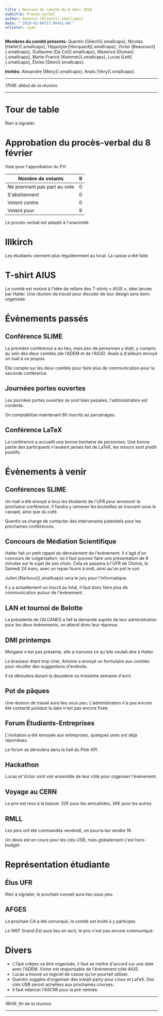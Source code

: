 ```yaml
---
title : Réunion de comité du 6 mars 2018
subtitle: Procès-verbal
author: Quentin [Gliech]{.smallcaps}
date: "`2018-03-06T17:00+01:00`"
urlcolor: cyan
...
```


**Membres du comité présents:**
Quentin [Gliech]{.smallcaps},
Nicolas [Halter]{.smallcaps},
Hippolyte [Hocquard]{.smallcaps},
Victor [Beaucourt]{.smallcaps},
Guillaume [Da Col]{.smallcaps},
Maxence [Dumas]{.smallcaps},
Marie-France [Kommer]{.smallcaps},
Lucas [Lett]{.smallcaps},
Éloïse [Stein]{.smallcaps}.

**Invités:**
Alexandre [Meny]{.smallcaps},
Anaïs [Very]{.smallcaps}.


---

*17h18: début de la réunion.*

---

# Tour de table

Rien à signaler.

# Approbation du procès-verbal du 8 février

Vote pour l'approbation du PV:

| Nombre de votants            | 9   |
| ---------------------------- | --- |
| Ne prennent pas part au vote | 0   |
| S'abstiennent                | 0   |
| Votent contre                | 0   |
| Votent pour                  | 9   |

Le procès-verbal est adopté à l'unanimité.

# Illkirch

Les étudiants viennent plus régulièrement au local.
La caisse a été faite.

# T-shirt AIUS

Le comité est motivé à l'idée de refaire des T-shirts « AIUS », idée lancée par Halter.
Une réunion de travail pour discuter de leur design sera donc organisée.

# Évènements passés

## Conférence SLIME

La première conférence a eu lieu, mais peu de personnes y était, y compris au sein des deux comités (de l'ADEM et de l'AIUS).
Anaïs a d'ailleurs envoyé un mail à ce propos.

Elle compte sur les deux comités pour faire plus de communication pour la seconde conférence.

## Journées portes ouvertes

Les journées portes ouvertes se sont bien passées, l'administration est contente.

On comptabilise maintenant 80 inscrits au parrainages.

## Conférence LaTeX

La conférence a accueilli une bonne trentaine de personnes.
Une bonne partie des participants n'avaient jamais fait de LaTeX, les retours sont plutôt positifs.

# Évènements à venir

## Conférences SLIME

Un mail a été envoyé à tous les étudiants de l'UFR pour annoncer la prochaine conférence.
Il faudra y ramener les bouteilles se trouvant sous le canapé, ainsi que du café.

Quentin se charge de contacter des intervenants potentiels pour les prochaines conférences.

## Concours de Médiation Scientifique

Halter fait un petit rappel du déroulement de l'évènement.
Il s'agit d'un concours de vulgarisation, où il faut pouvoir faire une présentation de 8 minutes sur le sujet de son choix.
Cela se passera à l'UFR de Chimie, le Samedi 24 mars, avec un repas fourni à midi, ainsi qu'un pot le soir.

Julien [Narboux]{.smallcaps} sera le jury pour l'informatique.

Il y a actuellement un inscrit au total, il faut donc faire plus de communication autour de l'évènement.

## LAN et tournoi de Belotte

La présidente de l'ALCANES a fait la demande auprès de leur administration pour les deux évènements, on attend donc leur réponse.

## DMI printemps

Morgane n'est pas présente, elle a transmis ce qu'elle voulait dire à Halter.

Le brasseur étant trop cher, Antoine a envoyé un formulaire aux comités pour récolter des suggestions d'endroits.

Il se déroulera durant la deuxième ou troisième semaine d'avril.

## Pot de pâques

Une réunion de travail aura lieu sous peu.
L'administration n'a pas encore été contacté puisque la date n'est pas encore fixée.

## Forum Étudiants-Entreprises

L'invitation a été envoyée aux entreprises, quelques unes ont déjà répondues.

Le forum se déroulera dans le hall du Pôle API.

## Hackathon

Lucas et Victor vont voir ensemble de leur côté pour organiser l'évènement.

## Voyage au CERN

Le prix est revu à la baisse: 32€ pour les amicalistes, 36€ pour les autres.

## RMLL

Les pins ont été commandés vendredi, on pourra les vendre 1€.

Un devis est en cours pour les clés USB, mais globalement c'est hors-budget.

# Représentation étudiante

## Élus UFR

Rien à signaler, le prochain conseil aura lieu sous peu.

## AFGES

Le prochain CA a été convoqué, le comité est invité à y participer.

Le WEF Grand-Est aura lieu en avril, le prix n'est pas encore communiqué.

# Divers

* L'Opé crêpes va être organisée, il faut se mettre d'accord sur une date avec l'ADEM.
  Victor est responsable de l'évènement côté AIUS.
* Lucas a trouvé un logiciel de caisse qu'on pourrait utiliser.
* Quentin suggère d'organiser des install-party pour Linux et LaTeX.
  Des clés USB seront achetées aux prochaines courses.
* Il faut relancer l'ASCMI pour la pré-rentrée.

---

*18h16: fin de la réunion.*

---
